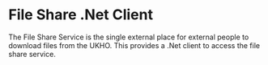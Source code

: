 # File Share .Net Client

The File Share Service is the single external place for external people to download files from the UKHO. This provides a .Net client to access the file share service.
